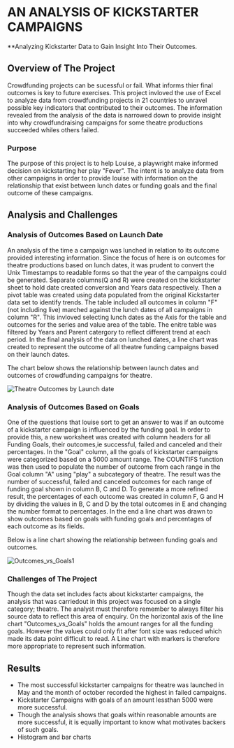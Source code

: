 # AN ANALYSIS OF KICKSTARTER CAMPAIGNS 
**Analyzing Kickstarter Data to Gain Insight Into Their Outcomes.

## Overview of The Project

Crowdfunding projects can be sucessful or fail. What informs thier final outcomes is key to future exercises.
This project invloved the use of Excel to analyze data from crowdfunding projects in 21 countries to unravel possible key indicators that contributed to their outcomes.
The information revealed from the analysis of the data is narrowed down to provide insight into why crowdfundraising campaigns for some theatre productions succeeded whiles others failed.

### Purpose
The purpose of this project is to help Louise, a playwright make informed decision on kickstarting her play "Fever". The intent is to analyze data from other campaigns in order to provide louise with information on the relationship that exist between lunch dates or funding goals and the final outcome of these campaigns. 

## Analysis and Challenges

### Analysis of Outcomes Based on Launch Date

An analysis of the time a campaign was lunched in relation to its outcome provided interesting information.
Since the focus of here is on outcomes for theatre productions based on lunch dates, it was prudent to convert the Unix Timestamps to readable forms so that the year of the campaigns could be generated. Separate columns(Q and R) were created on the kickstarter sheet to hold date created conversion and Years data respectively.
Then a pivot table was created using data populated from the original Kickstarter data set to identify trends. The table included all outcomes in column "F" (not including live) marched against the lunch dates of all campaigns in column "R". This invloved selecting lunch dates as the Axis for the table and outcomes for the series and value area of the table. The enitre table was filtered by Years and Parent catergory to reflect different trend at each period. 
In the final analysis of the data on lunched dates, a line chart was created to represent the outcome of all theatre funding campaigns based on their launch dates.

The chart below shows the relationship between launch dates and outcomes of crowdfunding campaigns for theatre.

![Theatre Outcomes by Launch date](https://user-images.githubusercontent.com/100079292/155920986-3f61ed45-fd84-4f6a-b7e3-06e63ffdd900.png)

### Analysis of Outcomes Based on Goals
One of the questions that louise sort to get an answer to was if an outcome of a kickstarter campaign is influenced by the funding goal.
In order to provide this, a new worksheet was created with column headers for all Funding Goals, their outcomes,ie successful, failed and canceled and their percentages. 
In the "Goal" column, all the goals of kickstarter campaigns were categorized based on a 5000 amount range. The COUNTIFS function was then used to populate the number of outcome from each range in the Goal column "A" using "play" a subcategory of theatre. The result was the number of successful, failed and canceled outcomes for each range of funding goal shown in column B, C and D. To generate a more refined result, the percentages of each outcome was created in column F, G and H by dividing the values in B, C and D by the total outcomes in E and changing the number format to percentages.
In the end a line chart was drawn to show outcomes based on goals with funding goals and percentages of each outcome as its fields. 

Below is a line chart showing the relationship between funding goals and outcomes.

![Outcomes_vs_Goals1](https://user-images.githubusercontent.com/100079292/155920968-8d61bc46-6400-452d-a55e-8e88c0aca57e.png)

### Challenges of The Project
Though the data set includes facts about kickstarter campaigns, the analysis that was carriedout in this project was focused on a single category; theatre.
The analyst must therefore remember to always filter his source data to reflect this area of enquiry. 
On the horizontal axis of the line chart "Outcomes_vs_Goals" holds the amount ranges for all the funding goals. However the values could only fit after font size was reduced which made its data point difficult to read. A Line chart with markers is therefore more appropriate to represent such information.  

## Results
- The most successful kickstarter campaigns for theatre was launched in May and the month of october recorded the highest in failed campaigns.
- Kickstarter Campaigns with goals of an amount lessthan 5000 were more successful.
- Though the analysis shows that goals within reasonable amounts are more successful, it is equally important to know what motivates backers of such goals.
- Histogram and bar charts


